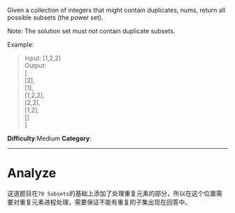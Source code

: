 
Given a collection of integers that might contain duplicates, nums, return all possible subsets (the power set).

Note: The solution set must not contain duplicate subsets.

Example:

> Input: [1,2,2]  
> Output:  
> [  
>  [2],  
>  [1],  
>  [1,2,2],  
>  [2,2],  
>  [1,2],  
>  []  
> ] 


**Difficulty**:Medium
**Category**:  
*****

# Analyze
这道题目在`78 Subsets`的基础上添加了处理重复元素的部分，所以在这个位置需要对重复元素进程处理，需要保证不能有重复的子集出现在回答中。    